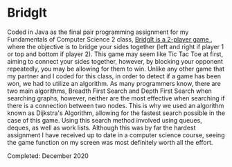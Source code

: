 # BridgIt
<p>
                Coded in Java as the final pair programming assignment for my Fundamentals of Computer Science 2 class,
                <a href="http://www.lutanho.net/play/bridgit.html" target="_blank"> BridgIt is a 2-player game </a>, where the objective 
                is to bridge your sides together (left and right if player 1 or top and bottom if player 2). This game 
                may seem like Tic Tac Toe at first, aiming to connect your sides together, however, by blocking your 
                opponent repeatedly, you may be allowing for them to win. Unlike any other game that my partner and I 
                coded for this class, in order to detect if a game has been won, we had to utilize an algorithm. As 
                many programmers know, there are two main algorithms, Breadth First Search and Depth First Search 
                when searching graphs, however, neither are the most effective when searching if there is a connection 
                between two nodes. This is why we used an algorithm known as Dijkstra's Algorithm, allowing for the 
                fastest search possible in the case of this game. Using this search method involved using queues, 
                deques, as well as work lists. Although this was by far the hardest assignment I have received up 
                to date in a computer science course, seeing the game function on my screen was most definitely 
                worth all the effort.

Completed: December 2020
